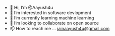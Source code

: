 - 👋 Hi, I’m @Aayush4u
- 👀 I’m interested in software devlopment 
- 🌱 I’m currently learning machine learning
- 💞️ I’m looking to collaborate on open source
- 📫 How to reach me ...
jainaayush4u@gmail.com
<!---
Aayush4u/Aayush4u is a ✨ special ✨ repository because its `README.md` (this file) appears on your GitHub profile.
You can click the Preview link to take a look at your changes.
--->

